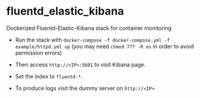# fluentd_elastic_kibana
Dockerized Fluentd-Elastic-Kibana stack for container monitoring

* Run the stack with `docker-compose -f docker-compose.yml -f example/httpd.yml up`  (you may need `chmod 777 -R es` in order to avoid permission errors)
* Then access `http://<IP>:5601` to visit Kibana page.
* Set the index to `fluentd-*`.


* To produce logs visit the dummy server on `http://<IP>`
